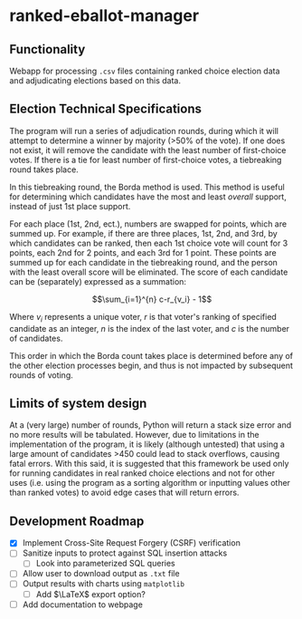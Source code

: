 # ranked-eballot-manager

## Functionality

Webapp for processing `.csv` files containing ranked choice election data and adjudicating elections based on this data.

## Election Technical Specifications

The program will run a series of adjudication rounds, during which it will attempt to determine a winner by majority (>50% of the vote). If one does not exist, it will remove the candidate with the least number of first-choice votes. If there is a tie for least number of first-choice votes, a tiebreaking round takes place.

In this tiebreaking round, the Borda method is used. This method is useful for determining which candidates have the most and least *overall* support, instead of just 1st place support.

For each place (1st, 2nd, ect.), numbers are swapped for points, which are summed up. For example, if there are three places, 1st, 2nd, and 3rd, by which candidates can be ranked, then each 1st choice vote will count for 3 points, each 2nd for 2 points, and each 3rd for 1 point. These points are summed up for each candidate in the tiebreaking round, and the person with the least overall score will be eliminated. The score of each candidate can be (separately) expressed as a summation:

$$\sum_{i=1}^{n} c-r_{v_i} - 1$$

Where $v_i$ represents a unique voter, $r$ is that voter's ranking of specified candidate as an integer, $n$ is the index of the last voter, and $c$ is the number of candidates.

This order in which the Borda count takes place is determined before any of the other election processes begin, and thus is not impacted by subsequent rounds of voting.

## Limits of system design

At a (very large) number of rounds, Python will return a stack size error and no more results will be tabulated. However, due to limitations in the implementation of the program, it is likely (although untested) that using a large amount of candidates >450 could lead to stack overflows, causing fatal errors. With this said, it is suggested that this framework be used only for running candidates in real ranked choice elections and not for other uses (i.e. using the program as a sorting algorithm or inputting values other than ranked votes) to avoid edge cases that will return errors.

## Development Roadmap

- [x] Implement Cross-Site Request Forgery (CSRF) verification
- [ ] Sanitize inputs to protect against SQL insertion attacks
  - [ ] Look into parameterized SQL queries
- [ ] Allow user to download output as `.txt` file
- [ ] Output results with charts using `matplotlib`
  - [ ] Add $\LaTeX$ export option?
- [ ] Add documentation to webpage
